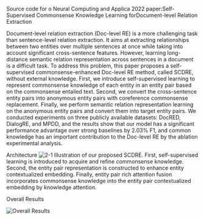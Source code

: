 Source code for o Neural Computing and Applica 2022 paper:Self-Supervised Commonsense Knowledge Learning forDocument-level Relation Extraction

Document-level relation extraction (Doc-level RE) is a more challenging task than sentence-level relation extraction. It aims at extracting relationships between two entities over multiple sentences at once while taking into account significant cross-sentence features. However, learning long-distance semantic relation representation across sentences in a document is a difficult task. To address this problem, this paper proposes a self-supervised commonsense-enhanced Doc-level RE method, called SCDRE, without external knowledge. First, we introduce self-supervised learning to represent commonsense knowledge of each entity in an entity pair based on the commonsense entailed text. Second, we convert the cross-sentence entity pairs into anonymous entity pairs with coreference commonsense replacement. Finally, we perform semantic relation representation learning on the anonymous entity pairs and convert them into target entity pairs. We conducted experiments on three publicly available datasets: DocRED, DialogRE, and MPDD, and the results show that our model has a significant performance advantage over strong baselines by 2.03% F1, and common knowledge has an important contribution to the Doc-level RE by the ablation experimental analysis.

Architecture
![2-1](https://user-images.githubusercontent.com/9714955/174421629-6e37ff8f-a060-4c36-8af4-3b1de0e0929e.PNG)
Illustration of our proposed SCDRE. First, self-supervised learning is introduced to acquire and refine commonsense knowledge. Second, the entity pair representation is constructed to enhance entity contextualized embedding. Finally, entity pair rich attention fusion incorporates commonsense knowledge into the entity pair contextualized embedding by knowledge attention.

Overall Results

![Overall Results](https://user-images.githubusercontent.com/9714955/174421755-65779f08-4c93-4399-aaaf-2b4717d02aed.PNG)

